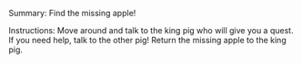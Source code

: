 Summary: Find the missing apple!

Instructions: Move around and talk to the king pig who will give you a quest. If you need help, talk to the other pig! Return the missing apple to the king pig.
